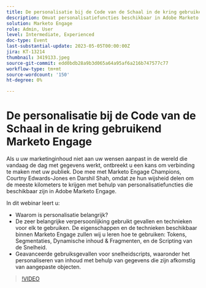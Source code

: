 ```yaml
---
title: De personalisatie bij de Code van de Schaal in de kring gebruikend Marketo Engage
description: Omvat personalisatiefuncties beschikbaar in Adobe Marketo Engage; Tokens, Segmentaties, Dynamische inhoud & Fragmenten, en de Scripting van de Snelheid.  Geavanceerde gebruiksgevallen voor snelheidscripts, waaronder het personaliseren van inhoud met behulp van gegevens die zijn afkomstig van aangepaste objecten.
solution: Marketo Engage
role: Admin, User
level: Intermediate, Experienced
doc-type: Event
last-substantial-update: 2023-05-05T00:00:00Z
jira: KT-13214
thumbnail: 3419133.jpeg
source-git-commit: edd0bdb28a9b3d065a64a95af6a216b747577c77
workflow-type: tm+mt
source-wordcount: '150'
ht-degree: 0%

---
```



# De personalisatie bij de Code van de Schaal in de kring gebruikend Marketo Engage

Als u uw marketinginhoud niet aan uw wensen aanpast in de wereld die vandaag de dag met gegevens werkt, ontbreekt u een kans om verbinding te maken met uw publiek. Doe mee met Marketo Engage Champions, Courtny Edwards-Jones en Darshil Shah, omdat ze hun wijsheid delen om de meeste kilometers te krijgen met behulp van personalisatiefuncties die beschikbaar zijn in Adobe Marketo Engage.

In dit webinar leert u:

* Waarom is personalisatie belangrijk?
* De zeer belangrijke verpersoonlijking gebruikt gevallen en technieken voor elk te gebruiken. De eigenschappen en de technieken beschikbaar binnen Marketo Engage zullen wij u leren hoe te gebruiken: Tokens, Segmentaties, Dynamische inhoud &amp; Fragmenten, en de Scripting van de Snelheid.
* Geavanceerde gebruiksgevallen voor snelheidscripts, waaronder het personaliseren van inhoud met behulp van gegevens die zijn afkomstig van aangepaste objecten.

>[!VIDEO](https://video.tv.adobe.com/v/3419133/?learn=on)
